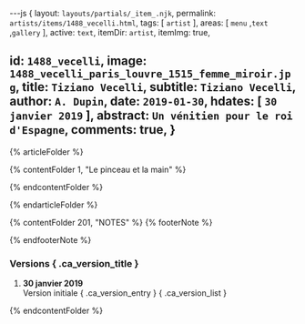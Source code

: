 ---js
{
  layout:    `layouts/partials/_item_.njk`,
  permalink: `artists/items/1488_vecelli.html`,
  tags:      [ `artist` ],
  areas:     [ `menu` ,`text` ,`gallery` ],
  active:    `text`,
  itemDir:   `artist`,
  itemImg:   true,
  
  id:        `1488_vecelli`,
  image:     `1488_vecelli_paris_louvre_1515_femme_miroir.jpg`,
  title:     `Tiziano Vecelli`,
  subtitle:  `Tiziano Vecelli`,
  author:    `A. Dupin`,
  date:      `2019-01-30`,
  hdates:    [ `30 janvier 2019` ],
  abstract:  `Un vénitien pour le roi d'Espagne`,
  comments:  true,
}
---
[comment]: # (======== Article ========)

{% articleFolder %}

{% contentFolder 1, "Le pinceau et la main" %}

{% endcontentFolder %}

{% endarticleFolder %}

[comment]: # (======== Footnotes ========)

{% contentFolder 201, "NOTES" %}
{% footerNote %}

{% endfooterNote %}

[comment]: # (======== Historique ========)

### Versions { .ca_version_title }

1. **30 janvier 2019**  
  Version initiale { .ca_version_entry }
{ .ca_version_list }

{% endcontentFolder %}
